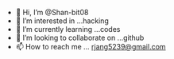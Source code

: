 - 👋 Hi, I’m @Shan-bit08
- 👀 I’m interested in ...hacking
- 🌱 I’m currently learning ...codes
- 💞️ I’m looking to collaborate on ...github
- 📫 How to reach me ... rjang5239@gmail.com

<!---
Shan-bit08/Shan-bit08 is a ✨ special ✨ repository because its `README.md` (this file) appears on your GitHub profile.
You can click the Preview link to take a look at your changes.
--->
